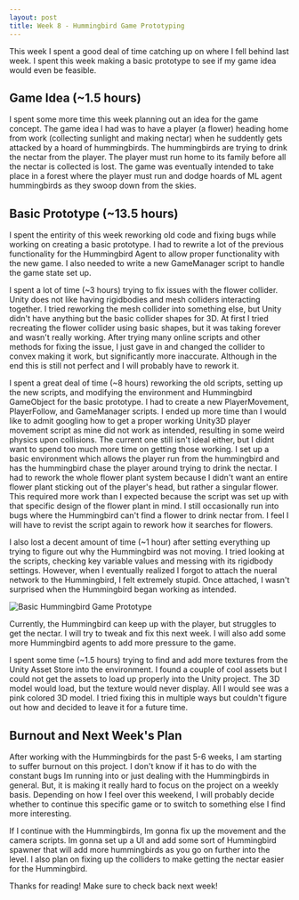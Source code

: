 ```yaml
---
layout: post
title: Week 8 - Hummingbird Game Prototyping
---
```


This week I spent a good deal of time catching up on where I fell behind last week. I spent this week making a basic prototype to see if my game idea would even be feasible.

## Game Idea (~1.5 hours)

I spent some more time this week planning out an idea for the game concept. The game idea I had was to have a player (a flower) heading home from work (collecting sunlight and making nectar) when he suddently gets attacked by a hoard of hummingbirds. The hummingbirds are trying to drink the nectar from the player. The player must run home to its family before all the nectar is collected is lost. The game was eventually intended to take place in a forest where the player must run and dodge hoards of ML agent hummingbirds as they swoop down from the skies.

## Basic Prototype (~13.5 hours)

I spent the entirity of this week reworking old code and fixing bugs while working on creating a basic prototype. I had to rewrite a lot of the previous functionality for the Hummingbird Agent to allow proper functionality with the new game. I also needed to write a new GameManager script to handle the game state set up.

I spent a lot of time (~3 hours) trying to fix issues with the flower collider. Unity does not like having rigidbodies and mesh colliders interacting together. I tried reworking the mesh collider into something else, but Unity didn't have anything but the basic collider shapes for 3D. At first I tried recreating the flower collider using basic shapes, but it was taking forever and wasn't really working. After trying many online scripts and other methods for fixing the issue, I just gave in and changed the collider to convex making it work, but significantly more inaccurate. Although in the end this is still not perfect and I will probably have to rework it. 

I spent a great deal of time (~8 hours) reworking the old scripts, setting up the new scripts, and modifying the environment and Hummingbird GameObject for the basic prototype. I had to create a new PlayerMovement, PlayerFollow, and GameManager scripts. I ended up more time than I would like to admit googling how to get a proper working Unity3D player movement script as mine did not work as intended, resulting in some weird physics upon collisions. The current one still isn't ideal either, but I didnt want to spend too much more time on getting those working. I set up a basic environment which allows the player run from the hummingbird and has the hummingbird chase the player around trying to drink the nectar. I had to rework the whole flower plant system because I didn't want an entire flower plant sticking out of the player's head, but rather a singular flower. This required more work than I expected because the script was set up with that specific design of the flower plant in mind. I still occasionally run into bugs where the Hummingbird can't find a flower to drink nectar from. I feel I will have to revist the script again to rework how it searches for flowers.

I also lost a decent amount of time (~1 hour) after setting everything up trying to figure out why the Hummingbird was not moving. I tried looking at the scripts, checking key variable values and messing with its rigidbody settings. However, when I eventually realized I forgot to attach the nueral network to the Hummingbird, I felt extremely stupid. Once attached, I wasn't surprised when the Hummingbird began working as intended.

![Basic Hummingbird Game Prototype](/resources/attack-of-hummingbird-prototype.gif "Hummingbird Game Prototype")

Currently, the Hummingbird can keep up with the player, but struggles to get the nectar. I will try to tweak and fix this next week. I will also add some more Hummingbird agents to add more pressure to the game.

I spent some time (~1.5 hours) trying to find and add more textures from the Unity Asset Store into the environment. I found a couple of cool assets but I could not get the assets to load up properly into the Unity project. The 3D model would load, but the texture would never display. All I would see was a pink colored 3D model. I tried fixing this in multiple ways but couldn't figure out how and decided to leave it for a future time. 

## Burnout and Next Week's Plan

After working with the Hummingbirds for the past 5-6 weeks, I am starting to suffer burnout on this project. I don't know if it has to do with the constant bugs Im running into or just dealing with the Hummingbirds in general. But, it is making it really hard to focus on the project on a weekly basis. Depending on how I feel over this weekend, I will probably decide whether to continue this specific game or to switch to something else I find more interesting. 

If I continue with the Hummingbirds, Im gonna fix up the movement and the camera scripts. Im gonna set up a UI and add some sort of Hummingbird spawner that will add more hummingbirds as you go on further into the level. I also plan on fixing up the colliders to make getting the nectar easier for the Hummingbird. 

Thanks for reading! Make sure to check back next week!
